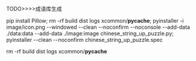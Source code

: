 <!-- TODO>>>>输入优化：我方输入框回车即确定 -->
<!-- TODO>>>>配置优化：拼音自动生成 -->
<!-- TODO>>>>界面优化：增加模式选择菜单栏 -->
<!-- TODO>>>>已使用成语展示模式：支持历史显示模式选择：全部、我方、电脑 -->
<!-- TODO>>>>字匹配：支持首尾字匹配 -->
<!-- TODO>>>>模式变化之后继续接龙 -->
<!-- TODO>>>>电脑未接起来创新选择模式之后提示成语已使用 -->
<!-- TODO>>>>电脑答案去重 -->
<!-- TODO>>>>完全匹配：支持首尾读音和字都匹配 -->
<!-- TODO>>>>菜单选择不唯一问题 -->
<!-- TODO>>>>字典编码报错 -->
<!-- TODO>>>>字典文件改为json格式 -->
<!-- TODO>>>>增加日志记录 -->
<!-- TODO>>>>优化模式改变逻辑 -->
<!-- TODO>>>>非同字多音字模式：支持首尾多音字匹配 -->
<!-- TODO>>>>同字多音模式：支持首尾多音字匹配 -->
<!-- TODO>>>>优化多音字存储，提高初始化加载速度 -->
<!-- TODO>>>>智能提示 -->
<!-- TODO>>>>重开不清零 -->
<!-- TODO>>>>单回合模式 -->
<!-- TODO>>>>自动接龙 -->
<!-- TODO>>>>MVC模式设计 -->
<!-- TODO>>>>自动接龙提示已输入错误 -->
TODO>>>>成语库生成

<!-- mac打包： -->
pip install Pillow;
rm -rf build dist logs xcommon/__pycache__;
pyinstaller -i image/icon.png --windowed --clean --noconfirm --noconsole --add-data ./data:data --add-data ./image:image chinese_string_up_puzzle.py;
pyinstaller --clean --noconfirm chinese_string_up_puzzle.spec

<!-- clean: -->
rm -rf build dist logs xcommon/__pycache__
